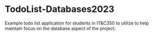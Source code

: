 # TodoList-Databases2023
Example todo list application for students in IT&amp;C350 to utilize to help maintain focus on the database aspect of the project.
